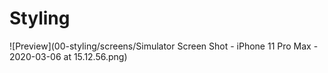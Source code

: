 # Styling
![Preview](00-styling/screens/Simulator Screen Shot - iPhone 11 Pro Max - 2020-03-06 at 15.12.56.png)
